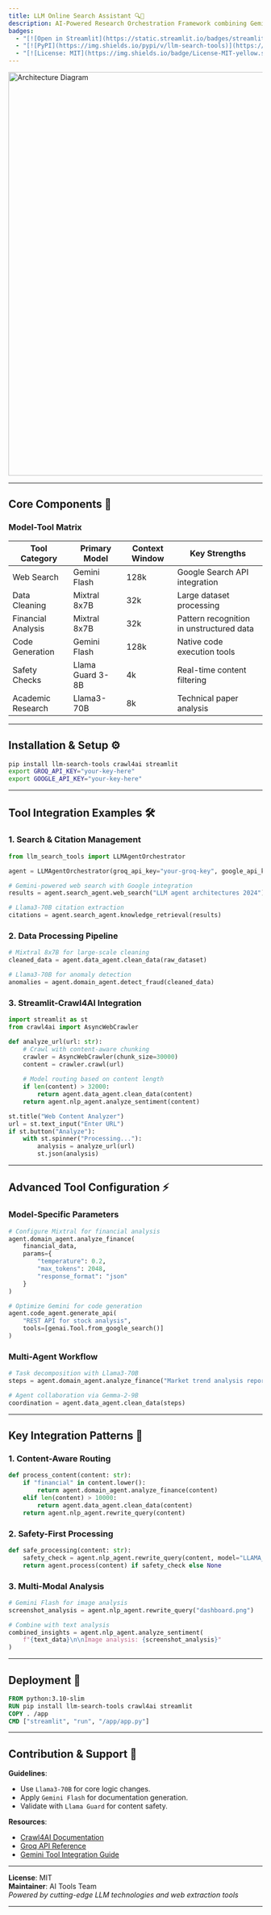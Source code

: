 ```yaml
---
title: LLM Online Search Assistant 🔍🤖
description: AI-Powered Research Orchestration Framework combining Gemini, Llama3, and Mixtral
badges:
  - "[![Open in Streamlit](https://static.streamlit.io/badges/streamlit_badge_black_white.svg)](https://your-streamlit-app-url)"
  - "[![PyPI](https://img.shields.io/pypi/v/llm-search-tools)](https://pypi.org/project/llm-search-tools/)"
  - "[![License: MIT](https://img.shields.io/badge/License-MIT-yellow.svg)](https://opensource.org/licenses/MIT)"
---
```


<img src="https://crawl4ai.com/assets/demo.gif" width="800" alt="Architecture Diagram">

---

## Core Components 🧩

### Model-Tool Matrix
| Tool Category         | Primary Model              | Context Window | Key Strengths                          |
|-----------------------|----------------------------|----------------|----------------------------------------|
| Web Search            | Gemini Flash               | 128k           | Google Search API integration          |
| Data Cleaning         | Mixtral 8x7B               | 32k            | Large dataset processing               |
| Financial Analysis    | Mixtral 8x7B               | 32k            | Pattern recognition in unstructured data|
| Code Generation       | Gemini Flash               | 128k           | Native code execution tools            |
| Safety Checks         | Llama Guard 3-8B           | 4k             | Real-time content filtering            |
| Academic Research     | Llama3-70B                 | 8k             | Technical paper analysis               |

---

## Installation & Setup ⚙️

```bash
pip install llm-search-tools crawl4ai streamlit
export GROQ_API_KEY="your-key-here"
export GOOGLE_API_KEY="your-key-here"
```

---

## Tool Integration Examples 🛠️

### 1. Search & Citation Management
```python
from llm_search_tools import LLMAgentOrchestrator

agent = LLMAgentOrchestrator(groq_api_key="your-groq-key", google_api_key="your-google-key")

# Gemini-powered web search with Google integration
results = agent.search_agent.web_search("LLM agent architectures 2024")

# Llama3-70B citation extraction
citations = agent.search_agent.knowledge_retrieval(results)
```

### 2. Data Processing Pipeline
```python
# Mixtral 8x7B for large-scale cleaning
cleaned_data = agent.data_agent.clean_data(raw_dataset)

# Llama3-70B for anomaly detection
anomalies = agent.domain_agent.detect_fraud(cleaned_data)
```

### 3. Streamlit-Crawl4AI Integration
```python
import streamlit as st
from crawl4ai import AsyncWebCrawler

def analyze_url(url: str):
    # Crawl with content-aware chunking
    crawler = AsyncWebCrawler(chunk_size=30000)
    content = crawler.crawl(url)
    
    # Model routing based on content length
    if len(content) > 32000:
        return agent.data_agent.clean_data(content)
    return agent.nlp_agent.analyze_sentiment(content)

st.title("Web Content Analyzer")
url = st.text_input("Enter URL")
if st.button("Analyze"):
    with st.spinner("Processing..."):
        analysis = analyze_url(url)
        st.json(analysis)
```

---

## Advanced Tool Configuration ⚡

### Model-Specific Parameters
```python
# Configure Mixtral for financial analysis
agent.domain_agent.analyze_finance(
    financial_data,
    params={
        "temperature": 0.2,
        "max_tokens": 2048,
        "response_format": "json"
    }
)

# Optimize Gemini for code generation
agent.code_agent.generate_api(
    "REST API for stock analysis",
    tools=[genai.Tool.from_google_search()]
)
```

### Multi-Agent Workflow
```python
# Task decomposition with Llama3-70B
steps = agent.domain_agent.analyze_finance("Market trend analysis report")

# Agent collaboration via Gemma-2-9B
coordination = agent.data_agent.clean_data(steps)
```

---

## Key Integration Patterns 🔄

### 1. Content-Aware Routing
```python
def process_content(content: str):
    if "financial" in content.lower():
        return agent.domain_agent.analyze_finance(content)
    elif len(content) > 10000:
        return agent.data_agent.clean_data(content)
    return agent.nlp_agent.rewrite_query(content)
```

### 2. Safety-First Processing
```python
def safe_processing(content: str):
    safety_check = agent.nlp_agent.rewrite_query(content, model="LLAMA_GUARD_3_8B")
    return agent.process(content) if safety_check else None
```

### 3. Multi-Modal Analysis
```python
# Gemini Flash for image analysis
screenshot_analysis = agent.nlp_agent.rewrite_query("dashboard.png")

# Combine with text analysis
combined_insights = agent.nlp_agent.analyze_sentiment(
    f"{text_data}\n\nImage analysis: {screenshot_analysis}"
)
```

---

## Deployment 🚀

```dockerfile
FROM python:3.10-slim
RUN pip install llm-search-tools crawl4ai streamlit
COPY . /app
CMD ["streamlit", "run", "/app/app.py"]
```

---

## Contribution & Support 🤝

**Guidelines**:
- Use `Llama3-70B` for core logic changes.
- Apply `Gemini Flash` for documentation generation.
- Validate with `Llama Guard` for content safety.

**Resources**:
- [Crawl4AI Documentation](https://github.com/unclecode/crawl4ai)
- [Groq API Reference](https://console.groq.com/docs)
- [Gemini Tool Integration Guide](https://ai.google.dev/docs)

---

**License**: MIT  
**Maintainer**: AI Tools Team  
*Powered by cutting-edge LLM technologies and web extraction tools* 

---
